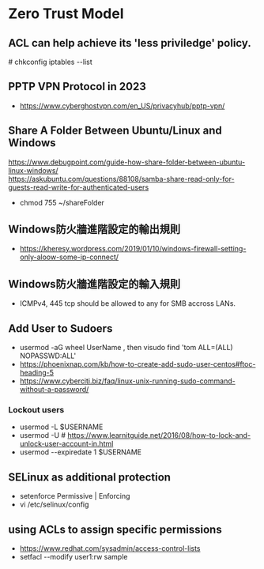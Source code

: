 # Zero Trust Model
## ACL can help achieve its 'less priviledge' policy.
\# chkconfig iptables --list
## PPTP VPN Protocol in 2023  
- https://www.cyberghostvpn.com/en_US/privacyhub/pptp-vpn/
## Share A Folder Between Ubuntu/Linux and Windows
https://www.debugpoint.com/guide-how-share-folder-between-ubuntu-linux-windows/ <br>
https://askubuntu.com/questions/88108/samba-share-read-only-for-guests-read-write-for-authenticated-users <br>
 - chmod 755 ~/shareFolder
## Windows防火牆進階設定的輸出規則
 - https://kheresy.wordpress.com/2019/01/10/windows-firewall-setting-only-aloow-some-ip-connect/
## Windows防火牆進階設定的輸入規則
 - ICMPv4, 445 tcp should be allowed to any for SMB accross LANs.
## Add User to Sudoers
 - usermod -aG wheel UserName , then visudo find 'tom ALL=(ALL) NOPASSWD:ALL'
 - https://phoenixnap.com/kb/how-to-create-add-sudo-user-centos#ftoc-heading-5
 - https://www.cyberciti.biz/faq/linux-unix-running-sudo-command-without-a-password/
### Lockout users 
 - usermod -L $USERNAME
 - usermod -U # https://www.learnitguide.net/2016/08/how-to-lock-and-unlock-user-account-in.html
 - usermod --expiredate 1 $USERNAME
## SELinux as additional protection
 - setenforce Permissive | Enforcing
 - vi /etc/selinux/config
## using ACLs to assign specific permissions
 - https://www.redhat.com/sysadmin/access-control-lists
 - setfacl --modify user1:rw sample
